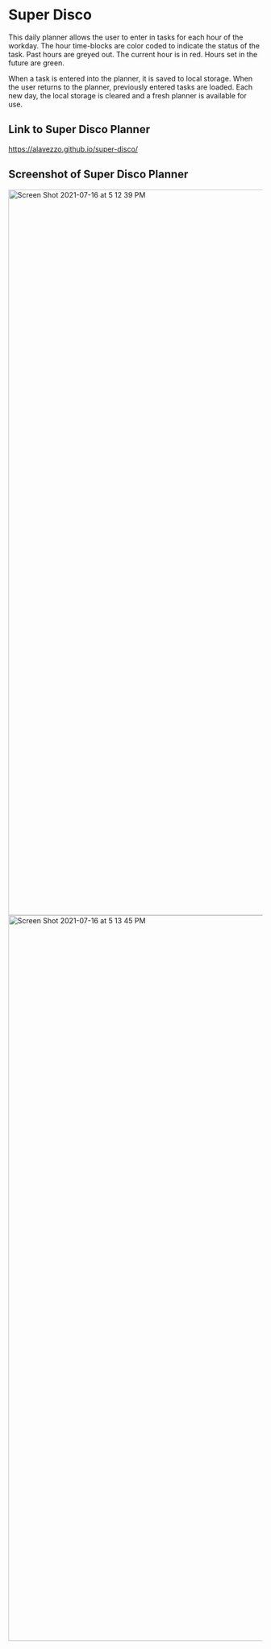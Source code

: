 # Super Disco

This daily planner allows the user to enter in tasks for each hour of the workday. The hour time-blocks are color coded to indicate the status of the task. Past hours are greyed out. The current hour is in red. Hours set in the future are green. 

When a task is entered into the planner, it is saved to local storage. When the user returns to the planner, previously entered tasks are loaded. Each new day, the local storage is cleared and a fresh planner is available for use.

## Link to Super Disco Planner
https://alavezzo.github.io/super-disco/

## Screenshot of Super Disco Planner
<img width="1440" alt="Screen Shot 2021-07-16 at 5 12 39 PM" src="https://user-images.githubusercontent.com/84944528/126013361-cd4c6412-4002-4690-b591-4bee4f91b056.png">
<img width="1440" alt="Screen Shot 2021-07-16 at 5 13 45 PM" src="https://user-images.githubusercontent.com/84944528/126013386-98feefb7-ab6c-4d5c-b513-85e58e503472.png">
